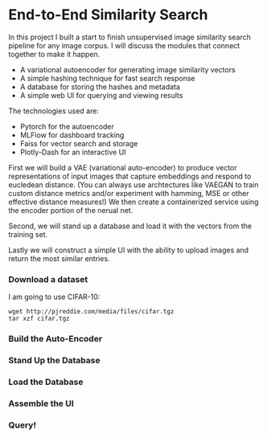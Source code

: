 # End-to-End Similarity Search

In this project I built a start to finish unsupervised image similarity search pipeline 
for any image corpus.  I will discuss the modules that connect together to make it happen. 
* A variational autoencoder for generating image similarity vectors
* A simple hashing technique for fast search response
* A database for storing the hashes and metadata
* A simple web UI for querying and viewing results

The technologies used are:
* Pytorch for the autoencoder
* MLFlow for dashboard tracking
* Faiss for vector search and storage
* Plotly-Dash for an interactive UI

First we will build a VAE (variational auto-encoder) to produce vector representations 
of input images that capture embeddings and respond to eucledean distance. 
(You can always use archtectures like VAEGAN to train custom distance metrics and/or
experiment with hamming, MSE or other effective distance measures!)  We then create a 
containerized service using the encoder portion of the nerual net.

Second, we will stand up a database and load it with the vectors from the training set. 

Lastly we will construct a simple UI with the ability to upload images and return 
the most similar entries.

### Download a dataset
I am going to use CIFAR-10:

```
wget http://pjreddie.com/media/files/cifar.tgz
tar xzf cifar.tgz
```

### Build the Auto-Encoder

### Stand Up the Database

### Load the Database

### Assemble the UI

### Query!
